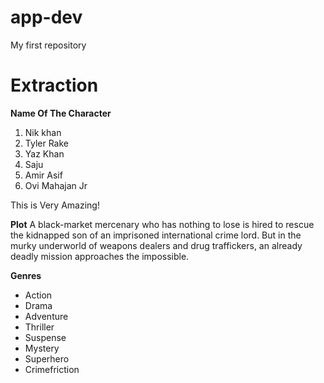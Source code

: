 # app-dev
My first repository
# Extraction

**Name Of The Character** 
1. Nik khan
2. Tyler Rake 
3. Yaz Khan
4. Saju
5. Amir Asif
6. Ovi Mahajan Jr

This is Very Amazing!

**Plot**
A black-market mercenary who has nothing to lose is hired to rescue the kidnapped son of an imprisoned international crime lord. But in the murky underworld of weapons dealers and drug traffickers, an already deadly mission approaches the impossible.

**Genres**
- Action
- Drama
- Adventure
- Thriller
- Suspense
- Mystery
- Superhero
- Crimefriction
